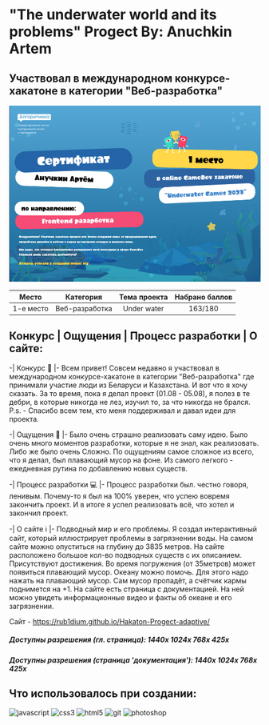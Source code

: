 # "The underwater world and its problems" Progect By: Anuchkin Artem

## Участвовал в международном конкурсе-хакатоне в категории "Веб-разработка"

<img src="assets/dip.jpg">

| Место         | Категория          | Тема проекта | Набрано баллов |
|:-------------:|:------------------:|:------------:|:--------------:|
| 1-e место     | Веб-разработка     | Under water  | 163/180        |

## Конкурс | Ощущения | Процесс разработки | О сайте:

-| Конкурс 👾 |-
Всем привет! Совсем недавно я участвовал в международном конкурсе-хакатоне в категории "Веб-разработка" где принимали участие люди из Беларуси и Казахстана. И вот что я хочу сказать. За то время, пока я делал проект (01.08 - 05.08), я полез в те дебри, в которые никогда не лез, изучил то, за что никогда не брался. P.s. - Спасибо всем тем, кто меня поддерживал и давал идеи для проекта.

-| Ощущения 🤯 |-
Было очень страшно реализовать саму идею. Было очень много моментов разработки, которые я не знал, как реализовать. Либо же было очень
Сложно. По ощущениям самое сложное из всего, что я делал, был плавающий мусор на фоне. Из самого легкого - ежедневная рутина по добавлению новых существ.

-| Процесс разработки 💻 |-
Процесс разработки был. честно говоря, ленивым. Почему-то я был на 100% уверен, что успею вовремя закончить проект. И в итоге я успел реализовать всё, что хотел и закончил проект.


-| О сайте ℹ️ |-
Подводный мир и его проблемы. Я создал интерактивный сайт, который иллюстрирует проблемы в загрязнении воды. На самом сайте можно опуститься на глубину до 3835 метров. На сайте расположено большое кол-во подводных существ с их описанием. Присутствуют достижения. Во время погружения (от 35метров) может появиться плавающий мусор. Океану можно помочь. Для этого надо нажать на плавающий мусор. Сам мусор пропадёт, а счётчик кармы поднимется на +1. На сайте есть страница с документацией. На ней можно увидеть информационные видео и факты об океане и его загрязнении.

Сайт - https://rub1dium.github.io/Hakaton-Progect-adaptive/

##### Доступны разрешения (гл. страница): 1440x 1024x 768x 425x
##### Доступны разрешения (страница 'документация'): 1440x 1024x 768x 425x


## Что использовалось при создании:

<div>
  <img src="https://github.com/Rub1dium/Hakaton-Progect/blob/main/assets/js.svg" width="60" height="60" alt="javascript" title="javascript">
  <img src="https://github.com/Rub1dium/Hakaton-Progect/blob/main/assets/css.svg" width="60" height="60" alt="css3" title="css3">
  <img src="https://github.com/Rub1dium/Hakaton-Progect/blob/main/assets/html.svg" width="60" height="60" alt="html5" title="html5">
  <img src="https://github.com/Rub1dium/Hakaton-Progect/blob/main/assets/git.svg" width="60" height="60" alt="git" title="git">
  <img src="https://github.com/Rub1dium/Hakaton-Progect/blob/main/assets/photoshop.svg" width="60" height="60" alt="photoshop" title="photoshop">
</div>

